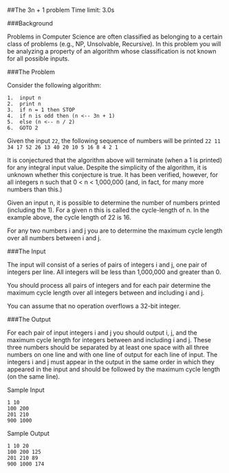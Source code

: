 ##The 3n + 1 problem
Time limit: 3.0s

###Background

Problems in Computer Science are often classified as belonging to a certain class of problems (e.g., NP, Unsolvable, Recursive). In this problem you will be analyzing a property of an algorithm whose classification is not known for all possible inputs.

###The Problem

Consider the following algorithm:

```
1.  input n
2.  print n
3.  if n = 1 then STOP
4.  if n is odd then (n <-- 3n + 1)
5.  else (n <-- n / 2)
6.  GOTO 2
```


Given the input `22`, the following sequence of numbers will be printed `22 11 34 17 52 26 13 40 20 10 5 16 8 4 2 1`

It is conjectured that the algorithm above will terminate (when a 1 is printed) for any integral input value. Despite the simplicity of the algorithm, it is unknown whether this conjecture is true. It has been verified, however, for all integers n such that 0 < n < 1,000,000 (and, in fact, for many more numbers than this.)

Given an input n, it is possible to determine the number of numbers printed (including the 1). For a given n this is called the cycle-length of n. In the example above, the cycle length of 22 is 16.

For any two numbers i and j you are to determine the maximum cycle length over all numbers between i and j.


###The Input

The input will consist of a series of pairs of integers i and j, one pair of integers per line. All integers will be less than 1,000,000 and greater than 0.

You should process all pairs of integers and for each pair determine the maximum cycle length over all integers between and including i and j.

You can assume that no operation overflows a 32-bit integer.

###The Output

For each pair of input integers i and j you should output i, j, and the maximum cycle length for integers between and including i and j. These three numbers should be separated by at least one space with all three numbers on one line and with one line of output for each line of input. The integers i and j must appear in the output in the same order in which they appeared in the input and should be followed by the maximum cycle length (on the same line).

Sample Input
```
1 10
100 200
201 210
900 1000
```

Sample Output
```
1 10 20
100 200 125
201 210 89
900 1000 174
```
